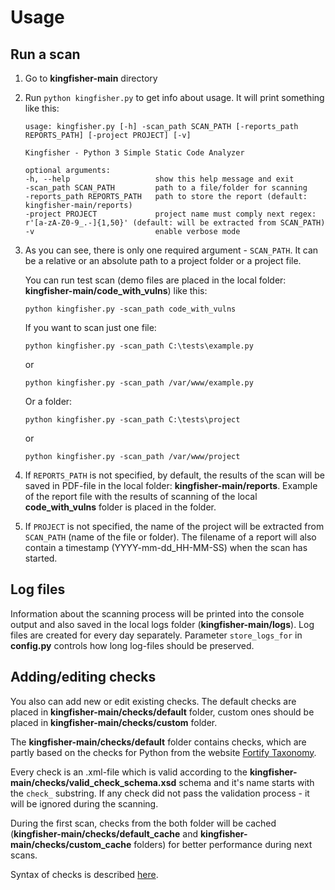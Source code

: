 # Usage

## Run a scan
1. Go to **kingfisher-main** directory
2. Run `python kingfisher.py` to get info about usage. It will print something like this:
    
    ```text
    usage: kingfisher.py [-h] -scan_path SCAN_PATH [-reports_path REPORTS_PATH] [-project PROJECT] [-v]

    Kingfisher - Python 3 Simple Static Code Analyzer

    optional arguments:
    -h, --help                   show this help message and exit
    -scan_path SCAN_PATH         path to a file/folder for scanning
    -reports_path REPORTS_PATH   path to store the report (default: kingfisher-main/reports)
    -project PROJECT             project name must comply next regex: r'[a-zA-Z0-9_.-]{1,50}' (default: will be extracted from SCAN_PATH)
    -v                           enable verbose mode
    ```

3. As you can see, there is only one required argument - `SCAN_PATH`. It can be a relative or an absolute path to a project folder or a project file. 

   You can run test scan (demo files are placed in the local folder: **kingfisher-main/code_with_vulns**) like this: 

    ```text
    python kingfisher.py -scan_path code_with_vulns
    ```

   If you want to scan just one file:

    ```text
    python kingfisher.py -scan_path C:\tests\example.py
    ```

   or

    ```text
    python kingfisher.py -scan_path /var/www/example.py
    ```

   Or a folder:

    ```text
    python kingfisher.py -scan_path C:\tests\project
    ```

   or

    ```text
    python kingfisher.py -scan_path /var/www/project
    ```

4. If `REPORTS_PATH` is not specified, by default, the results of the scan will be saved in PDF-file in the local folder: **kingfisher-main/reports**. Example of the report file with the results of scanning of the local **code_with_vulns** folder is placed in the folder.

5. If `PROJECT` is not specified, the name of the project will be extracted from `SCAN_PATH` (name of the file or folder). The filename of a report will also contain a timestamp (YYYY-mm-dd_HH-MM-SS) when the scan has started.

## Log files
Information about the scanning process will be printed into the console output and also saved in the local logs folder (**kingfisher-main/logs**). Log files are created for every day separately. Parameter `store_logs_for` in **config.py** controls how long log-files should be preserved.

## Adding/editing checks
You also can add new or edit existing checks. The default checks are placed in **kingfisher-main/checks/default** folder, custom ones should be placed in **kingfisher-main/checks/custom** folder.

The **kingfisher-main/checks/default** folder contains checks, which are partly based on the checks for Python from the website [Fortify Taxonomy](https://vulncat.fortify.com/en/weakness).

Every check is an .xml-file which is valid according to the **kingfisher-main/checks/valid_check_schema.xsd** schema and it's name starts with the `check_` substring. 
If any check did not pass the validation process - it will be ignored during the scanning.

During the first scan, checks from the both folder will be cached (**kingfisher-main/checks/default_cache** and **kingfisher-main/checks/custom_cache** folders) for better performance during next scans.

Syntax of checks is described [here](checks).
